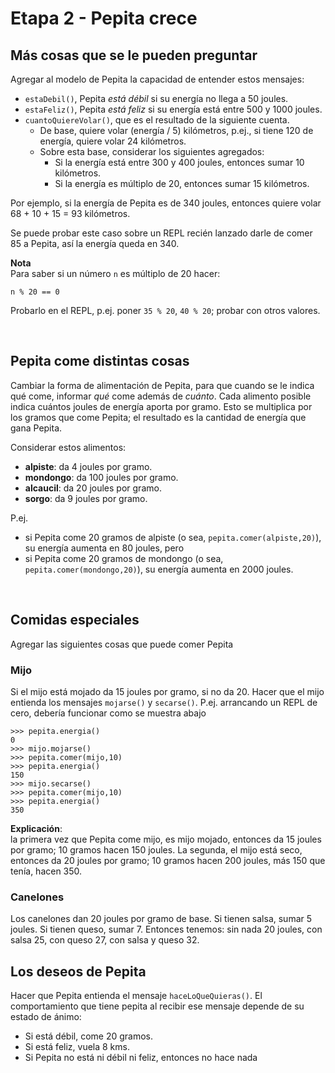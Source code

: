 # Etapa 2 - Pepita crece

## Más cosas que se le pueden preguntar

Agregar al modelo de Pepita la capacidad de entender estos mensajes:
- `estaDebil()`, Pepita _está débil_ si su energía no llega a 50 joules.
- `estaFeliz()`, Pepita _está feliz_ si su energía está entre 500 y 1000 joules.
- `cuantoQuiereVolar()`, que es el resultado de la siguiente cuenta. <br> 
  - De base, quiere volar (energía / 5) kilómetros, p.ej., si tiene 120 de energía, quiere volar 24 kilómetros. 
  - Sobre esta base, considerar los siguientes agregados:
    - Si la energía está entre 300 y 400 joules, entonces sumar 10  kilómetros.
    - Si la energía es múltiplo de 20, entonces sumar 15 kilómetros. 
  
Por ejemplo, si la energía de Pepita es de 340 joules, entonces quiere volar 68 + 10 + 15 = 93 kilómetros. 
 
Se puede probar este caso sobre un REPL recién lanzado darle de comer 85 a Pepita, así la energía queda en 340.

**Nota** <br>
Para saber si un número `n` es múltiplo de 20 hacer: 
```
n % 20 == 0
``` 
Probarlo en el REPL, p.ej. poner `35 % 20`, `40 % 20`; probar con otros valores.

<br>

## Pepita come distintas cosas
Cambiar la forma de alimentación de Pepita, para que cuando se le indica qué come, informar _qué_ come además de _cuánto_. 
Cada alimento posible indica cuántos joules de energía aporta por gramo. Esto se multiplica por los gramos que come Pepita; el resultado es la cantidad de energía que gana Pepita.

Considerar estos alimentos:
- **alpiste**: da 4 joules por gramo.
- **mondongo**: da 100 joules por gramo.
- **alcaucil**: da 20 joules por gramo.
- **sorgo**: da 9 joules por gramo.

P.ej. 
- si Pepita come 20 gramos de alpiste (o sea, `pepita.comer(alpiste,20)`), su energía aumenta en 80 joules, pero
- si Pepita come 20 gramos de mondongo (o sea, `pepita.comer(mondongo,20)`), su energía aumenta en 2000 joules.


<br>

## Comidas especiales

Agregar las siguientes cosas que puede comer Pepita

### Mijo

Si el mijo está mojado da 15 joules por gramo, si no da 20. 
Hacer que el mijo entienda los mensajes `mojarse()` y `secarse()`.
P.ej. arrancando un REPL de cero, debería funcionar como se muestra abajo
  
```
>>> pepita.energia()
0
>>> mijo.mojarse()
>>> pepita.comer(mijo,10)
>>> pepita.energia()
150
>>> mijo.secarse()
>>> pepita.comer(mijo,10)
>>> pepita.energia()
350
```

**Explicación**: <br> 
la primera vez que Pepita come mijo, es mijo mojado, entonces da 15 joules por gramo; 10 gramos hacen 150 joules. 
La segunda, el mijo está seco, entonces da 20 joules por gramo; 10 gramos hacen 200 joules, más 150 que tenía, hacen 350.


### Canelones
Los canelones dan 20 joules por gramo de base. Si tienen salsa, sumar 5 joules. Si tienen queso, sumar 7.
Entonces tenemos: sin nada 20 joules, con salsa 25, con queso 27, con salsa y queso 32.



## Los deseos de Pepita

Hacer que Pepita entienda el mensaje `haceLoQueQuieras()`. El comportamiento que tiene pepita al recibir ese mensaje depende de su estado de ánimo:
- Si está débil, come 20 gramos.
- Si está feliz, vuela 8 kms. 
- Si Pepita no está ni débil ni feliz, entonces no hace nada


